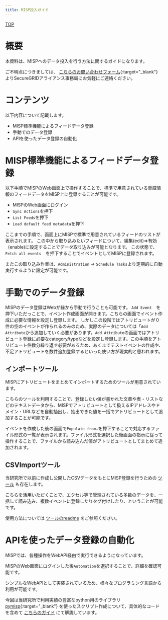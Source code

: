 ```yaml
---
title: MISP投入ガイド
---
```


[TOP](/securegrid/)

# 概要

本資料は、MISPへのデータ投入を行う方法に関するガイドになります。

ご不明点につきましては、
[こちらのお問い合わせフォーム](https://krs.bz/lac/m/securegrid?_ga=2.137599600.1173151998.1640651755-16565361.1638256099&_fsi=8H1ssyw9){:target="_blank"}
よりSecureGRIDアライアンス事務局にお気軽にご連絡ください。


# コンテンツ

以下内容について記載します。

* MISP標準機能によるフィードデータ登録
* 手動でのデータ登録
* APIを使ったデータ登録の自動化


# MISP標準機能によるフィードデータ登録

以下手順でMISPのWeb画面上で操作することで、標準で用意されている脅威情報のフィードデータをMISP上に登録することが可能です。

* MISPのWeb画面にログイン
* `Sync Actions`を押下
* `List Feeds`を押下
* `Load default feed metadata`を押下

ここまでの手順で、画面上にMISPで標準で用意されているフィードのリストが表示されます。
この中から取り込みたいフィードについて、編集(edit)⇒有効（enable)に設定することでデータ取り込みが可能となります。
この状態で、`Fetch all events  `を押下することでイベントとしてMISPに登録されます。

またこの取り込み作業は、`Administration` -> `Schedule Tasks`より定期的に自動実行するように設定が可能です。


# 手動でのデータ登録

MISPのデータ登録はWebが縁から手動で行うことも可能です。
`Add Event  `を押下いただっことで、イベント作成画面が開きます。こちらの画面でイベント作成に必要な情報を設定し登録します。
しかしこの段階ではアトリビュートが０件の空のイベントが作られるのみのため、実際のデータについては「`Add Attribute`から追加していく必要があります。`Add Attribute`の画面ではアトリビュート登録に必要なcategory/typeなどを設定し登録します。この手順をアトリビュート件数分繰り返す必要があるため、あくまでテストイベントの作成や、不足アトリビュートを数件追加登録するといった使い方が現実的と思われます。


## インポートツール

MISPにアトリビュートをまとめてインポートするためのツールが用意されています。

こちらのツールを利用することで、登録したい値が書かれた文章や表・リストなどのテキストデータから、MISPでアトリビュートとして扱えるIPアドレスやドメイン・URLなどを自動抽出し、抽出できた値を一括でアトリビュートとして追加することが可能です。

イベントを作成した後の画面で`Populate from…`を押下することで対応するファイル形式の一覧が表示されます。ファイル形式を選択した後画面の指示に従って操作することで、ファイルから読み込んだ値がアトリビュートとしてまとめて追加されます。


## CSVImportツール

当研究所で以前に作成し公開したCSVデータをもとにMISP登録を行うための
[ツール](https://github.com/LAC-Japan/MISP-CSVImport)
も存在します。

こちらを活用いただくことで、エクセル等で管理されている多数のデータを、一括して読み込み、複数イベントに登録したりタグ付けしたり、ということが可能です。

使用方法については
[ツールのreadme](https://github.com/LAC-Japan/MISP-CSVImport/blob/master/readme_jp.md)
をご参照ください。


# APIを使ったデータ登録の自動化

MISPでは、各種操作をWebAPI経由で実行できるようになっています。

MISPのWeb画面にログインした後`Automation`を選択することで、詳細を確認可能です。

シンプルなWebAPIとして実装されているため、様々なプログラミング言語から利用が可能です。

今回は当研究所で利用実績の豊富なpython用のライブラリ
[pymisp](https://github.com/MISP/PyMISP){:target="_blank"}
を使ったスクリプト作成について、具体的なコードを含めて
[こちらのガイド](/guide/misp-import-script.md)
にて解説しています。
